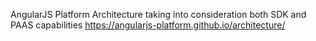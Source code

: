 AngularJS Platform Architecture taking into consideration both SDK and PAAS capabilities
https://angularjs-platform.github.io/architecture/
